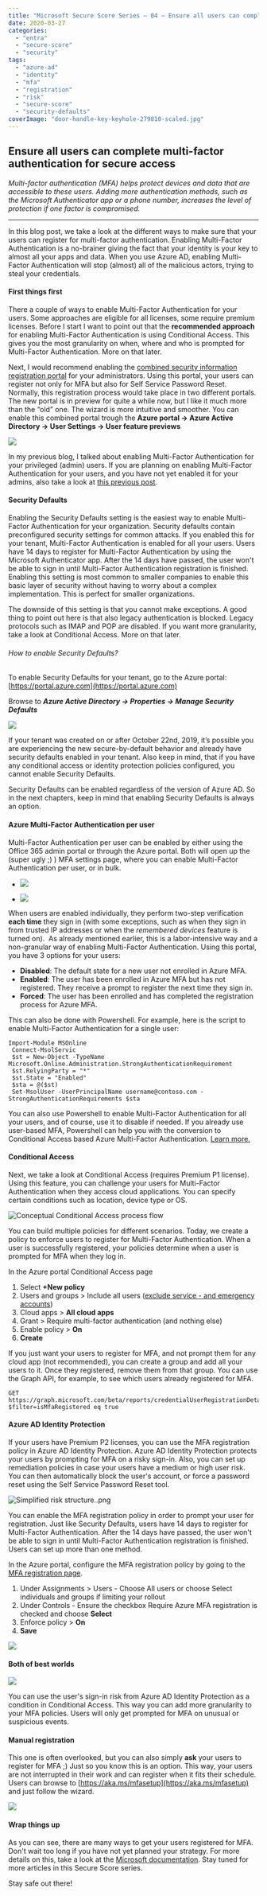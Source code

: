 ```yaml
---
title: "Microsoft Secure Score Series – 04 – Ensure all users can complete multi-factor authentication for secure access"
date: 2020-03-27
categories: 
  - "entra"
  - "secure-score"
  - "security"
tags: 
  - "azure-ad"
  - "identity"
  - "mfa"
  - "registration"
  - "risk"
  - "secure-score"
  - "security-defaults"
coverImage: "door-handle-key-keyhole-279810-scaled.jpg"
---
```


## Ensure all users can complete multi-factor authentication for secure access

_Multi-factor authentication (MFA) helps protect devices and data that are accessible to these users. Adding more authentication methods, such as the Microsoft Authenticator app or a phone number, increases the level of protection if one factor is compromised._

* * *

In this blog post, we take a look at the different ways to make sure that your users can register for multi-factor authentication. Enabling Multi-Factor Authentication is a no-brainer giving the fact that your identity is your key to almost all your apps and data. When you use Azure AD, enabling Multi-Factor Authentication will stop (almost) all of the malicious actors, trying to steal your credentials.

#### First things first

There a couple of ways to enable Multi-Factor Authentication for your users. Some approaches are eligible for all licenses, some require premium licenses. Before I start I want to point out that the **recommended approach** for enabling Multi-Factor Authentication is using Conditional Access. This gives you the most granularity on when, where and who is prompted for Multi-Factor Authentication. More on that later.

Next, I would recommend enabling the [combined security information registration portal](https://docs.microsoft.com/en-us/azure/active-directory/authentication/concept-registration-mfa-sspr-combined) for your administrators. Using this portal, your users can register not only for MFA but also for Self Service Password Reset. Normally, this registration process would take place in two different portals. The new portal is in preview for quite a while now, but I like it much more than the “old” one. The wizard is more intuitive and smoother. You can enable this combined portal trough the **Azure portal -> Azure Active Directory -> User Settings -> User feature previews**

![](/assets/images/image-12.png)

In my previous blog, I talked about enabling Multi-Factor Authentication for your privileged (admin) users. If you are planning on enabling Multi-Factor Authentication for your users, and you have not yet enabled it for your admins, also take a look at [this previous post](https://janbakker.tech/2020/03/11/microsoft-secure-score-series-02-require-mfa-for-administrative-roles/).

#### Security Defaults

Enabling the Security Defaults setting is the easiest way to enable Multi-Factor Authentication for your organization. Security defaults contain preconfigured security settings for common attacks. If you enabled this for your tenant, Multi-Factor Authentication is enabled for all your users. Users have 14 days to register for Multi-Factor Authentication by using the Microsoft Authenticator app. After the 14 days have passed, the user won't be able to sign in until Multi-Factor Authentication registration is finished. Enabling this setting is most common to smaller companies to enable this basic layer of security without having to worry about a complex implementation. This is perfect for smaller organizations.

The downside of this setting is that you cannot make exceptions. A good thing to point out here is that also legacy authentication is blocked. Legacy protocols such as IMAP and POP are disabled. If you want more granularity, take a look at Conditional Access. More on that later.

###### How to enable Security Defaults?

To enable Security Defaults for your tenant, go to the Azure portal: [https://portal.azure.com](https://portal.azure.com)

Browse to **_Azure Active Directory -> Properties -> Manage Security Defaults_**

![](/assets/images/image-16.png)

If your tenant was created on or after October 22nd, 2019, it’s possible you are experiencing the new secure-by-default behavior and already have security defaults enabled in your tenant. Also keep in mind, that if you have any conditional access or identity protection policies configured, you cannot enable Security Defaults.

Security Defaults can be enabled regardless of the version of Azure AD. So in the next chapters, keep in mind that enabling Security Defaults is always an option.

#### Azure Multi-Factor Authentication per user

Multi-Factor Authentication per user can be enabled by either using the Office 365 admin portal or through the Azure portal. Both will open up the (super ugly ;) ) MFA settings page, where you can enable Multi-Factor Authentication per user, or in bulk.

- ![](/assets/images/msedge_quj7rG3v7s-1024x268.png)
    
- ![](/assets/images/msedge_NQKgwJ1rj5-1024x259.png)
    

When users are enabled individually, they perform two-step verification **each time** they sign in (with some exceptions, such as when they sign in from trusted IP addresses or when the _remembered devices_ feature is turned on).  As already mentioned earlier, this is a labor-intensive way and a non-granular way of enabling Multi-Factor Authentication. Using this portal, you have 3 options for your users:

- **Disabled**: The default state for a new user not enrolled in Azure MFA.
- **Enabled**: The user has been enrolled in Azure MFA but has not registered. They receive a prompt to register the next time they sign in.
- **Forced**: The user has been enrolled and has completed the registration process for Azure MFA.

This can also be done with Powershell. For example, here is the script to enable Multi-Factor Authentication for a single user:

```
Import-Module MSOnline
 Connect-MsolServic
 $st = New-Object -TypeName Microsoft.Online.Administration.StrongAuthenticationRequirement
 $st.RelyingParty = "*"
 $st.State = "Enabled"
 $sta = @($st)
 Set-MsolUser -UserPrincipalName username@contoso.com -StrongAuthenticationRequirements $sta
```

You can also use Powershell to enable Multi-Factor Authentication for all your users, and of course, use it to disable if needed. If you already use user-based MFA, Powershell can help you with the conversion to Conditional Access based Azure Multi-Factor Authentication. [Learn more.](https://docs.microsoft.com/en-us/azure/active-directory/authentication/howto-mfa-userstates#convert-users-from-per-user-mfa-to-conditional-access-based-mfa)

#### Conditional Access

Next, we take a look at Conditional Access (requires Premium P1 license). Using this feature, you can challenge your users for Multi-Factor Authentication when they access cloud applications. You can specify certain conditions such as location, device type or OS.

![Conceptual Conditional Access process flow](/assets/images/conditional-access-overview-how-it-works.png)

You can build multiple policies for different scenarios. Today, we create a policy to enforce users to register for Multi-Factor Authentication. When a user is successfully registered, your policies determine when a user is prompted for MFA when they log in.

In the Azure portal Conditional Access page

1. Select **+New policy**
2. Users and groups > Include all users ([exclude service - and emergency accounts](https://janbakker.tech/2020/03/11/microsoft-secure-score-series-02-require-mfa-for-administrative-roles/))
3. Cloud apps > **All cloud apps**
4. Grant > Require multi-factor authentication (and nothing else)
5. Enable policy > **On**
6. **Create**

If you just want your users to register for MFA, and not prompt them for any cloud app (not recommended), you can create a group and add all your users to it. Once they registered, remove them from that group. You can use the Graph API, for example, to see which users already registered for MFA.

```
GET https://graph.microsoft.com/beta/reports/credentialUserRegistrationDetails?$filter=isMfaRegistered eq true
```

#### Azure AD Identity Protection

If your users have Premium P2 licenses, you can use the MFA registration policy in Azure AD Identity Protection. Azure AD Identity Protection protects your users by prompting for MFA on a risky sign-in. Also, you can set up remediation policies in case your users have a medium or high user risk. You can then automatically block the user's account, or force a password reset using the Self Service Password Reset tool.

![Simplified risk structure..png](/assets/images/large)

You can enable the MFA registration policy in order to prompt your user for registration. Just like Security Defaults, users have 14 days to register for Multi-Factor Authentication. After the 14 days have passed, the user won't be able to sign in until Multi-Factor Authentication registration is finished. Users can set up more than one method.

In the Azure portal, configure the MFA registration policy by going to the [MFA registration page](https://go.microsoft.com/fwlink/?linkid=2094926).

1. Under Assignments > Users - Choose All users or choose Select individuals and groups if limiting your rollout
2. Under Controls - Ensure the checkbox Require Azure MFA registration is checked and choose **Select**
3. Enforce policy > **On**
4. **Save**

![](/assets/images/image-20.png)

#### Both of best worlds

![](/assets/images/image-22-1024x508.png)

You can use the user's sign-in risk from Azure AD Identity Protection as a condition in Conditional Access. This way you can add more granularity to your MFA policies. Users will only get prompted for MFA on unusual or suspicious events.

#### Manual registration

This one is often overlooked, but you can also simply **ask** your users to register for MFA ;) Just so you know this is an option. This way, your users are not interrupted in their work and can register when it fits their schedule. Users can browse to [https://aka.ms/mfasetup](https://aka.ms/mfasetup) and just follow the wizard.

![](/assets/images/image-21.png)

#### Wrap things up

As you can see, there are many ways to get your users registered for MFA. Don't wait too long if you have not yet planned your strategy. For more details on this, take a look at the [Microsoft documentation](https://docs.microsoft.com/en-us/azure/active-directory/authentication/howto-mfa-getstarted). Stay tuned for more articles in this Secure Score series.

Stay safe out there!
